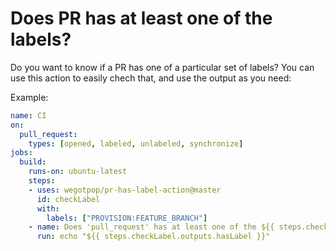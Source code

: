 # Does PR has at least one of the labels?

Do you want to know if a PR has one of a particular set of labels? You can use this action to easily chech that, and use the output as you need:

Example:

```yaml
name: CI
on: 
  pull_request:
    types: [opened, labeled, unlabeled, synchronize]
jobs:
  build:
    runs-on: ubuntu-latest
    steps:
    - uses: wegotpop/pr-has-label-action@master
      id: checkLabel
      with:
        labels: ["PROVISION:FEATURE_BRANCH"]
    - name: Does 'pull_request' has at least one of the ${{ steps.checkLabel.outputs.checkedLabels }} labels? 
      run: echo "${{ steps.checkLabel.outputs.hasLabel }}" 
```

